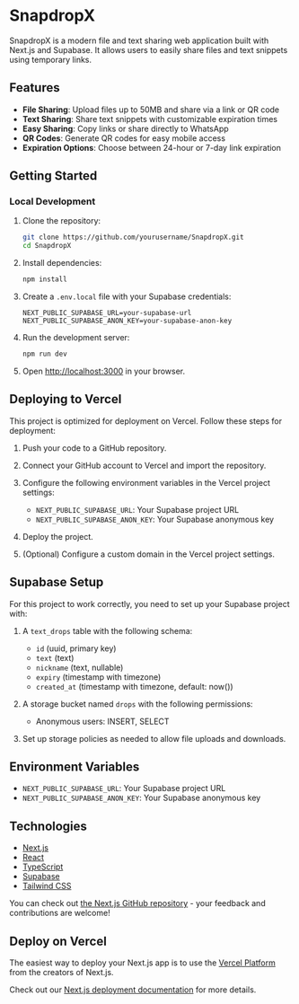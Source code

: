 # SnapdropX

SnapdropX is a modern file and text sharing web application built with Next.js and Supabase. It allows users to easily share files and text snippets using temporary links.

## Features

- **File Sharing**: Upload files up to 50MB and share via a link or QR code
- **Text Sharing**: Share text snippets with customizable expiration times
- **Easy Sharing**: Copy links or share directly to WhatsApp
- **QR Codes**: Generate QR codes for easy mobile access
- **Expiration Options**: Choose between 24-hour or 7-day link expiration

## Getting Started

### Local Development

1. Clone the repository:
   ```bash
   git clone https://github.com/yourusername/SnapdropX.git
   cd SnapdropX
   ```

2. Install dependencies:
   ```bash
   npm install
   ```

3. Create a `.env.local` file with your Supabase credentials:
   ```
   NEXT_PUBLIC_SUPABASE_URL=your-supabase-url
   NEXT_PUBLIC_SUPABASE_ANON_KEY=your-supabase-anon-key
   ```

4. Run the development server:
   ```bash
   npm run dev
   ```

5. Open [http://localhost:3000](http://localhost:3000) in your browser.

## Deploying to Vercel

This project is optimized for deployment on Vercel. Follow these steps for deployment:

1. Push your code to a GitHub repository.

2. Connect your GitHub account to Vercel and import the repository.

3. Configure the following environment variables in the Vercel project settings:
   - `NEXT_PUBLIC_SUPABASE_URL`: Your Supabase project URL
   - `NEXT_PUBLIC_SUPABASE_ANON_KEY`: Your Supabase anonymous key

4. Deploy the project.

5. (Optional) Configure a custom domain in the Vercel project settings.

## Supabase Setup

For this project to work correctly, you need to set up your Supabase project with:

1. A `text_drops` table with the following schema:
   - `id` (uuid, primary key)
   - `text` (text)
   - `nickname` (text, nullable)
   - `expiry` (timestamp with timezone)
   - `created_at` (timestamp with timezone, default: now())

2. A storage bucket named `drops` with the following permissions:
   - Anonymous users: INSERT, SELECT

3. Set up storage policies as needed to allow file uploads and downloads.

## Environment Variables

- `NEXT_PUBLIC_SUPABASE_URL`: Your Supabase project URL
- `NEXT_PUBLIC_SUPABASE_ANON_KEY`: Your Supabase anonymous key

## Technologies

- [Next.js](https://nextjs.org/)
- [React](https://reactjs.org/)
- [TypeScript](https://www.typescriptlang.org/)
- [Supabase](https://supabase.io/)
- [Tailwind CSS](https://tailwindcss.com/)

You can check out [the Next.js GitHub repository](https://github.com/vercel/next.js) - your feedback and contributions are welcome!

## Deploy on Vercel

The easiest way to deploy your Next.js app is to use the [Vercel Platform](https://vercel.com/new?utm_medium=default-template&filter=next.js&utm_source=create-next-app&utm_campaign=create-next-app-readme) from the creators of Next.js.

Check out our [Next.js deployment documentation](https://nextjs.org/docs/app/building-your-application/deploying) for more details.
